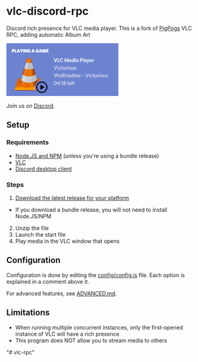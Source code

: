 # vlc-discord-rpc

Discord rich presence for VLC media player.
This is a fork of [PigPogs](https://github.com/Pigpog/vlc-discord-rpc) VLC RPC, adding automatic Album Art

![Example](./example.png)

Join us on [Discord](https://discord.gg/3Fu6KHd).

## Setup

### Requirements

- [Node.JS and NPM](https://nodejs.org/en/) (unless you're using a bundle release)
- [VLC](https://www.videolan.org/index.html)
- [Discord desktop client](https://discordapp.com/)

### Steps

 1. [Download the latest release for your platform](https://github.com/Pigpog/vlc-discord-rpc/releases)
  - If you download a bundle release, you will not need to install Node.JS/NPM
 2. Unzip the file
 3. Launch the start file
 4. Play media in the VLC window that opens

## Configuration

Configuration is done by editing the [config/config.js](./config/config.js) file.
Each option is explained in a comment above it.

For advanced features, see [ADVANCED.md](./ADVANCED.md).

## Limitations

 - When running multiple concurrent instances, only the first-opened instance of VLC will have a rich presence
 - This program does NOT allow you to stream media to others

"# vlc-rpc" 

